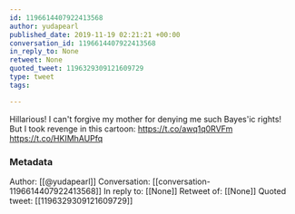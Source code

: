 ```yaml
---
id: 1196614407922413568
author: yudapearl
published_date: 2019-11-19 02:21:21 +00:00
conversation_id: 1196614407922413568
in_reply_to: None
retweet: None
quoted_tweet: 1196329309121609729
type: tweet
tags:

---
```


Hillarious! I can't forgive my mother for denying me such Bayes'ic rights! But I took revenge in this cartoon: 
https://t.co/awq1q0RVFm https://t.co/HKIMhAUPfq

### Metadata

Author: [[@yudapearl]]
Conversation: [[conversation-1196614407922413568]]
In reply to: [[None]]
Retweet of: [[None]]
Quoted tweet: [[1196329309121609729]]
